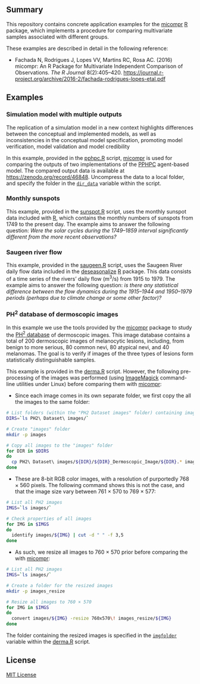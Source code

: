## Summary

This repository contains concrete application examples for the [micompr] [R]
package, which implements a procedure for comparing multivariate samples
associated with different groups.

These examples are described in detail in the following reference:

* Fachada N, Rodrigues J, Lopes VV, Martins RC, Rosa AC. (2016) micompr: An R
Package for Multivariate Independent Comparison of Observations. *The R Journal*
8(2):405–420.
https://journal.r-project.org/archive/2016-2/fachada-rodrigues-lopes-etal.pdf

## Examples

### Simulation model with multiple outputs

The replication of a simulation model in a new context highlights differences
between the conceptual and implemented models, as well as inconsistencies in
the conceptual model specification, promoting model verification, model
validation and model credibility

In this example, provided in the [pphpc.R](pphpc.R) script, [micompr] is used
for comparing the outputs of two implementations of the [PPHPC] agent-based
model. The compared output data is available at
https://zenodo.org/record/46848. Uncompress the data to a local folder, and
specify the folder in the
[`dir_data`](https://github.com/fakenmc/micompr-examples/blob/master/pphpc.R#L5)
variable within the script.

### Monthly sunspots

This example, provided in the [sunspot.R](sunspot.R) script, uses the monthly
sunspot data included with [R], which contains the monthly numbers of sunspots
from 1749 to the present day. The example aims to answer the following question:
_Were the solar cycles during the 1749–1859 interval significantly different
from the more recent observations?_

### Saugeen river flow

This example, provided in the [saugeen.R](saugeen.R) script, uses the Saugeen
River daily flow data included in the [deseasonalize] [R] package. This data
consists of a time series of the rivers’ daily flow (m<sup>3</sup>/s) from 1915
to 1979. The example aims to answer the following question: _is there any
statistical difference between the flow dynamics during the 1915–1944 and
1950–1979 periods (perhaps due to climate change or some other factor)?_

### PH<sup>2</sup> database of dermoscopic images

In this example we use the tools provided by the [micompr] package to study the
[PH<sup>2</sup> database](https://www.fc.up.pt/addi/ph2%20database.html) of
dermoscopic images. This image database contains a total of 200 dermoscopic
images of melanocytic lesions, including, from benign to more serious, 80
common nevi, 80 atypical nevi, and 40 melanomas. The goal is to verify if
images of the three types of lesions form statistically distinguishable
samples.

This example is provided in the [derma.R](derma.R) script. However, the
following pre-processing of the images was performed (using [ImageMagick]
command-line utilities under Linux) before comparing them with [micompr]:

* Since each image comes in its own separate folder, we first copy the all the
images to the same folder:

```sh
# List folders (within the "PH2 Dataset images" folder) containing images
DIRS=`ls PH2\ Dataset\ images/`

# Create "images" folder
mkdir -p images

# Copy all images to the "images" folder
for DIR in $DIRS
do
  cp PH2\ Dataset\ images/${DIR}/${DIR}_Dermoscopic_Image/${DIR}.* images
done
```

* These are 8-bit RGB color images, with a resolution of purportedly 768 × 560
pixels. The following command shows this is not the case, and that the image
size vary between 761 × 570 to 769 × 577:

```sh
# List all PH2 images
IMGS=`ls images/`

# Check properties of all images
for IMG in $IMGS
do
  identify images/${IMG} | cut -d " " -f 3,5
done
```

* As such, we resize all images to 760 × 570 prior before comparing the with
[micompr]:

```sh
# List all PH2 images
IMGS=`ls images/`

# Create a folder for the resized images
mkdir -p images_resize

# Resize all images to 760 × 570
for IMG in $IMGS
do
  convert images/${IMG} -resize 760x570\! images_resize/${IMG}
done
```

The folder containing the resized images is specified in the
[`imgfolder`](https://github.com/fakenmc/micompr-examples/blob/master/derma.R#L5)
variable within the [derma.R](derma.R) script.

## License

[MIT License](LICENSE)

[deseasonalize]:https://cran.r-project.org/package=deseasonalize
[micompr]:https://github.com/fakenmc/micompr
[R]:https://www.r-project.org/
[PPHPC]:https://github.com/fakenmc/pphpc
[ImageMagick]:https://www.imagemagick.org/

